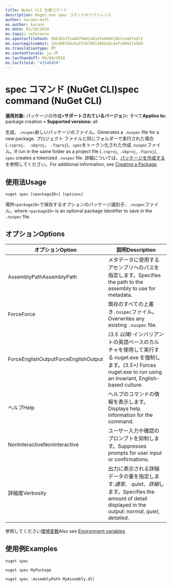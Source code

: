 ```yaml
---
title: NuGet CLI 仕様コマンド
description: Nuget.exe spec コマンドのリファレンス
author: karann-msft
ms.author: karann
ms.date: 01/18/2018
ms.topic: reference
ms.openlocfilehash: 68b165751ab6794d2a01d7e466619b1ce4d7ed72
ms.sourcegitcommit: 1d1406764c6af5fb7801d462e0c4afc9092fa569
ms.translationtype: MT
ms.contentlocale: ja-JP
ms.lasthandoff: 09/04/2018
ms.locfileid: "43546450"
---
```

# <a name="spec-command-nuget-cli"></a><span data-ttu-id="62110-103">spec コマンド (NuGet CLI)</span><span class="sxs-lookup"><span data-stu-id="62110-103">spec command (NuGet CLI)</span></span>

<span data-ttu-id="62110-104">**適用対象:** パッケージの作成&bullet;**サポートされているバージョン:** すべて</span><span class="sxs-lookup"><span data-stu-id="62110-104">**Applies to:** package creation &bullet; **Supported versions:** all</span></span>

<span data-ttu-id="62110-105">生成、`.nuspec`新しいパッケージのファイル。</span><span class="sxs-lookup"><span data-stu-id="62110-105">Generates a `.nuspec` file for a new package.</span></span> <span data-ttu-id="62110-106">プロジェクト ファイルと同じフォルダーで実行された場合 (`.csproj`、 `.vbproj`、 `.fsproj`)、`spec`をトークン化された作成`.nuspec`ファイル。</span><span class="sxs-lookup"><span data-stu-id="62110-106">If run in the same folder as a project file (`.csproj`, `.vbproj`, `.fsproj`), `spec` creates a tokenized `.nuspec` file.</span></span> <span data-ttu-id="62110-107">詳細については、[パッケージを作成する](../create-packages/creating-a-package.md)を参照してください。</span><span class="sxs-lookup"><span data-stu-id="62110-107">For additional information, see [Creating a Package](../create-packages/creating-a-package.md).</span></span>

## <a name="usage"></a><span data-ttu-id="62110-108">使用法</span><span class="sxs-lookup"><span data-stu-id="62110-108">Usage</span></span>

```cli
nuget spec [<packageID>] [options]
```

<span data-ttu-id="62110-109">場所`<packageID>`で保存するオプションのパッケージ識別子、`.nuspec`ファイル。</span><span class="sxs-lookup"><span data-stu-id="62110-109">where `<packageID>` is an optional package identifier to save in the `.nuspec` file.</span></span>

## <a name="options"></a><span data-ttu-id="62110-110">オプション</span><span class="sxs-lookup"><span data-stu-id="62110-110">Options</span></span>

| <span data-ttu-id="62110-111">オプション</span><span class="sxs-lookup"><span data-stu-id="62110-111">Option</span></span> | <span data-ttu-id="62110-112">説明</span><span class="sxs-lookup"><span data-stu-id="62110-112">Description</span></span> |
| --- | --- |
| <span data-ttu-id="62110-113">AssemblyPath</span><span class="sxs-lookup"><span data-stu-id="62110-113">AssemblyPath</span></span> | <span data-ttu-id="62110-114">メタデータに使用するアセンブリへのパスを指定します。</span><span class="sxs-lookup"><span data-stu-id="62110-114">Specifies the path to the assembly to use for metadata.</span></span> |
| <span data-ttu-id="62110-115">Force</span><span class="sxs-lookup"><span data-stu-id="62110-115">Force</span></span> | <span data-ttu-id="62110-116">既存のすべての上書き`.nuspec`ファイル。</span><span class="sxs-lookup"><span data-stu-id="62110-116">Overwrites any existing `.nuspec` file.</span></span> |
| <span data-ttu-id="62110-117">ForceEnglishOutput</span><span class="sxs-lookup"><span data-stu-id="62110-117">ForceEnglishOutput</span></span> | <span data-ttu-id="62110-118">*(3.5 以降)* インバリアントの英語ベースのカルチャを使用して実行する nuget.exe を強制します。</span><span class="sxs-lookup"><span data-stu-id="62110-118">*(3.5+)* Forces nuget.exe to run using an invariant, English-based culture.</span></span> |
| <span data-ttu-id="62110-119">ヘルプ</span><span class="sxs-lookup"><span data-stu-id="62110-119">Help</span></span> | <span data-ttu-id="62110-120">ヘルプのコマンドの情報を表示します。</span><span class="sxs-lookup"><span data-stu-id="62110-120">Displays help information for the command.</span></span> |
| <span data-ttu-id="62110-121">NonInteractive</span><span class="sxs-lookup"><span data-stu-id="62110-121">NonInteractive</span></span> | <span data-ttu-id="62110-122">ユーザー入力や確認のプロンプトを抑制します。</span><span class="sxs-lookup"><span data-stu-id="62110-122">Suppresses prompts for user input or confirmations.</span></span> |
| <span data-ttu-id="62110-123">詳細度</span><span class="sxs-lookup"><span data-stu-id="62110-123">Verbosity</span></span> | <span data-ttu-id="62110-124">出力に表示される詳細データの量を指定します:*通常*、 *quiet*、*詳細*します。</span><span class="sxs-lookup"><span data-stu-id="62110-124">Specifies the amount of detail displayed in the output: *normal*, *quiet*, *detailed*.</span></span> |

<span data-ttu-id="62110-125">参照してください[環境変数](cli-ref-environment-variables.md)</span><span class="sxs-lookup"><span data-stu-id="62110-125">Also see [Environment variables](cli-ref-environment-variables.md)</span></span>

## <a name="examples"></a><span data-ttu-id="62110-126">使用例</span><span class="sxs-lookup"><span data-stu-id="62110-126">Examples</span></span>

```cli
nuget spec

nuget spec MyPackage

nuget spec -AssemblyPath MyAssembly.dll
```
